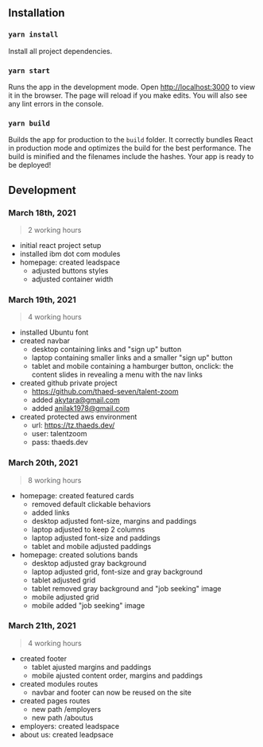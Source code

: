 ## Installation

### `yarn install`

Install all project dependencies.

### `yarn start`

Runs the app in the development mode. Open [http://localhost:3000](http://localhost:3000) to view it in the browser. The page will reload if you make edits. You will also see any lint errors in the console.

### `yarn build`

Builds the app for production to the `build` folder. It correctly bundles React in production mode and optimizes the build for the best performance. The build is minified and the filenames include the hashes. Your app is ready to be deployed!

## Development

### March 18th, 2021
> 2 working hours

- initial react project setup
- installed ibm dot com modules
- homepage: created leadspace
  - adjusted buttons styles
  - adjusted container width

### March 19th, 2021
> 4 working hours

- installed Ubuntu font
- created navbar
  - desktop containing links and "sign up" button
  - laptop containing smaller links and a smaller "sign up" button
  - tablet and mobile containing a hamburger button, onclick: the content slides in revealing a menu with the nav links
- created github private project
  - https://github.com/thaed-seven/talent-zoom
  - added akytara@gmail.com
  - added anilak1978@gmail.com
- created protected aws environment
  - url: https://tz.thaeds.dev/
  - user: talentzoom
  - pass: thaeds.dev

### March 20th, 2021
> 8 working hours

- homepage: created featured cards
  - removed default clickable behaviors
  - added links
  - desktop adjusted font-size, margins and paddings
  - laptop adjusted to keep 2 columns
  - laptop adjusted font-size and paddings
  - tablet and mobile adjusted paddings
- homepage: created solutions bands
  - desktop adjusted gray background
  - laptop adjusted grid, font-size and gray background
  - tablet adjusted grid
  - tablet removed gray background and "job seeking" image
  - mobile adjusted grid
  - mobile added "job seeking" image

### March 21th, 2021
> 4 working hours

- created footer
  - tablet ajusted margins and paddings
  - mobile ajusted content order, margins and paddings
- created modules routes
  - navbar and footer can now be reused on the site
- created pages routes
  - new path /employers
  - new path /aboutus
- employers: created leadspace
- about us: created leadpsace